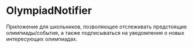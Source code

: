 # OlympiadNotifier
Приложение для школьников, позволяющее отслеживать предстоящие олимпиады/события, 
а также подписываться на уведомления о новых интересующих олимпиадах.
